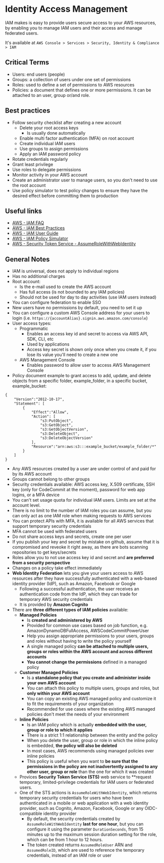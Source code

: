 # Identity Access Management
IAM makes is easy to provide users secure access to your AWS resources, by enabling you to manage IAM users and their access and manage federated users.

It's available at `AWS Console > Services > Security, Identity & Compliance > IAM`

## Critical Terms
- Users: end users (people)
- Groups: a collection of users under one set of permissions
- Roles: used to define a set of permissions to AWS resources
- Policies: a document that defines one or more permissions. It can be attached to an user, group or/and role.

## Best practices
- Follow security checklist after creating a new account
    - Delete your root access keys
        - Is usually done automatically
    - Enable multi factor authentication (MFA) on root account
    - Create individual IAM users
    - Use groups to assign permissions
    - Apply an IAM password policy
- Rotate credentials regularly
- Grant least privilege
- Use roles to delegate permissions
- Monitor activity in your AWS account
- Create an administrator user to manage users, so you don't need to use the root account
- Use policy simulator to test policy changes to ensure they have the desired effect before committing them to production

## Useful links
- [AWS - IAM FAQ](https://aws.amazon.com/iam/faqs/)
- [AWS - IAM Best Practices](https://docs.aws.amazon.com/IAM/latest/UserGuide/best-practices.html)
- [AWS - IAM User Guide](https://docs.aws.amazon.com/IAM/latest/UserGuide/introduction.html)
- [AWS - IAM Policy Simulator](https://policysim.aws.amazon.com)
- [AWS - Security Token Service - AssumeRoleWithWebIdentity](https://docs.aws.amazon.com/STS/latest/APIReference/API_AssumeRoleWithWebIdentity.html)

## General Notes
- IAM is universal, does not apply to individual regions
- Has no additional charges
- Root account:
    - Is the e-mail used to create the AWS account
    - Has full access (is not bounded to any IAM policies)
    - Should not be used for day to day activities (use IAM users instead)
- You can configure federation to enable SSO
- New users have no permissions by default, you need to set it up
- You can configure a custom AWS Console address for your users to login (i.e. `https://{accountAlias}.signin.aws.amazon.com/console`)
- User access types:
    - Programmatic
        - Enables an access key id and secret to access via AWS API, SDK, CLI, etc
        - Used by applications
        - Access key secret is shown only once when you create it, if you lose its value you'll need to create a new one
    - AWS Management Console
        - Enables password to allow user to access AWS Management Console
- Policy document example to grant access to add, update, and delete objects from a specific folder, example_folder, in a specific bucket, example_bucket:
```
{
    "Version":"2012-10-17",
    "Statement": [
        {
            "Effect":"Allow",
            "Action": [
                "s3:PutObject",
                "s3:GetObject",
                "s3:GetObjectVersion",
                "s3:DeleteObject",
                "s3:DeleteObjectVersion"
            ], 
            "Resource":"arn:aws:s3:::example_bucket/example_folder/*"
        }
    ]
}
```
- Any AWS resources created by a user are under control of and paid for by its AWS account
- Groups cannot belong to other groups
- Security credentials available: AWS access key, X.509 certificate, SSH key (only for CodeCommit at the moment), password for web app logins, or a MFA device
- You can't set usage quota for individual IAM users. Limits are set at the account level.
- There is no limit to the number of IAM roles you can assume, but you can only act as one IAM role when making requests to AWS services
- You can protect APIs with MFA, it is available for all AWS services that support temporary security credentials
- MFA cannot be used with federated users
- Do not share access keys and secrets, create one per user
- If you publish your key and secret by mistake on github, assume that it is compromised and reveoke it right away, as there are bots scanning repositories to get keys/secrets
- Roles allow you to not use access key id and secret and **are preferred from a security perspective**
- Changes on a policy take effect immediately
-  **Web Identity Federation** lets you give your users access to AWS resources after they have successfully authenticated with a web-based identity provider (IdP), such as Amazon, Facebook or Google
    - Following a successful authentication, the user receives an authentication code from the IdP, which they can trade for temporary AWS security credentials
    - It is provided by **Amazon Cognito**
- There are **three different types of IAM policies** available:
    - **Managed Policies**
        - Is **created and administered by AWS**
        - Provided for common use cases based on job function, e.g. AmazonDynamoDBFullAccess, AWSCodeCommitPowerUser
        - Help you assign appropriate permissions to your users, groups and roles without having to write the policy yourself
        - A single managed policy **can be attached to multiple users, groups or roles within the AWS account and across different accounts**
        - **You cannot change the permissions** defined in a managed policy
    - **Customer Managed Policies**
        - Is a **standalone policy that you create and administer inside your own AWS account**
        - You can attach this policy to multiple users, groups and roles, but **only within your AWS account**
        - You can copy an existing AWS managed policy and customize it to fit the requirements of your organization
        - Recommended for use cases where the existing AWS managed policies don't meet the needs of your environment
    - **Inline Policies**
        - Is an IAM policy which is actually **embedded with the user, group or role to which it applies**
        - There is a strict 1:1 relationship between the entity and the policy
        - When you delete the user, group or role in which the inline policy is embedded, **the policy will also be deleted**
        - In most cases, AWS recommends using managed policies over inline policies
        - This policy is useful when you want to **be sure that the permissions in the policy are not inadvertently assigned to any other user, group or role** than the one for which it was created
    - Provices **Security Token Service (STS)** web service to **request temporary, limited-privilege credentials for IAM users or federated users.
    - One of the STS actions is `AssumeRoleWithWebIdentity`, which returns temporary security credentials for users who have been authenticated in a mobile or web application with a web identity provider, such as Cognito, Amazon, Facebook, Google or any OIDC-compatible identity provider
        - By default, the security credentials created by `AssumeRoleWithWebIdentity` **last for one hour**, but you can configure it using the parameter `DurationSeconds`, from 15 minutes up to the maximum session duration setting for the role, which can be from 1 hour to 12 hours.
        - The token created returns `AssumedRoleUser` ARN and `AssumedRoleID`, which are used to reference the temporary credentials, instead of an IAM role or user